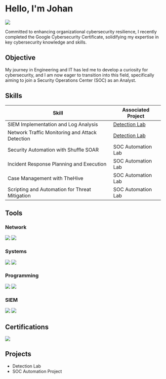 # Hello, I'm Johan
<a href="https://www.linkedin.com/in/johan-andrade-b97253a2/" target="_blank" rel="noopener noreferrer"><img src="https://img.shields.io/badge/-LinkedIn-0072b1?&style=for-the-badge&logo=linkedin&logoColor=white" /></a>

Committed to enhancing organizational cybersecurity resilience, I recently completed the Google Cybersecurity Certificate, solidifying my expertise in key cybersecurity knowledge and skills.

## Objective
My journey in Engineering and IT has led me to develop a curiosity for cybersecurity, and I am now eager to transition into this field, specifically aiming to join a Security Operations Center (SOC) as an Analyst.

## Skills

| Skill                                         | Associated Project         |
|-----------------------------------------------|----------------------------|
| SIEM Implementation and Log Analysis          | <a href="https://google.com">Detection Lab</a>|
| Network Traffic Monitoring and Attack Detection | <a href="https://google.com">Detection Lab</a>|
| Security Automation with Shuffle SOAR         | SOC Automation Lab|
| Incident Response Planning and Execution      | SOC Automation Lab|
| Case Management with TheHive                  | SOC Automation Lab|
| Scripting and Automation for Threat Mitigation | SOC Automation Lab|

## Tools

### Network
<div>
    <img src="https://img.shields.io/badge/-Wireshark-1679A7?&style=for-the-badge&logo=Wireshark&logoColor=white" />
    <img src="https://img.shields.io/badge/-Suricata-EF3B2D?&style=for-the-badge&logo=Suricata&logoColor=white" />
</div>

### Systems
<div>
    <img src="https://img.shields.io/badge/-Windows-0078D6?style=for-the-badge&logo=Windows&logoColor=white" />
    <img src="https://img.shields.io/badge/-Linux-FCC624?style=for-the-badge&logo=Linux&logoColor=black" />
</div>

### Programming
<div>
    <img src="https://img.shields.io/badge/-SQL-4479A1?style=for-the-badge&logo=Microsoft%20SQL%20Server&logoColor=white" />
    <img src="https://img.shields.io/badge/-Python-3776AB?style=for-the-badge&logo=Python&logoColor=white" />
</div>

### SIEM
<div>
    <img src="https://img.shields.io/badge/-Splunk-000000?&style=for-the-badge&logo=Splunk&logoColor=white" />
    <img src="https://img.shields.io/badge/-Chronicle-4285F4?style=for-the-badge&logo=Google%20Cloud&logoColor=white" />
</div>

## Certifications
<div>
    <a href="https://grow.google/certificates/cybersecurity/">
        <img src="https://img.shields.io/badge/-Google%20Cybersecurity%20Certificate-4285F4?style=for-the-badge&logo=Google%20Cloud&logoColor=white" />
    </a>
</div>

## Projects
- Detection Lab
- SOC Automation Project
